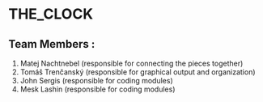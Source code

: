 # THE_CLOCK

## Team Members :
1. Matej Nachtnebel (responsible for connecting the pieces together)
2. Tomáš Trenčanský (responsible for graphical output and organization)
3. John Sergis (responsible for coding modules)
4. Mesk Lashin (responsible for coding modules)
